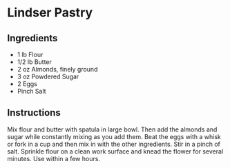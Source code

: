 # Lindser Pastry

## Ingredients

- 1 lb       Flour
- 1/2 lb     Butter
- 2 oz       Almonds, finely ground
- 3 oz       Powdered Sugar
- 2          Eggs
- Pinch      Salt

## Instructions

Mix flour and butter with spatula in large bowl. Then add the almonds and sugar while constantly mixing as you add them. Beat the eggs with a whisk or fork in a cup and then mix in with the other ingredients. Stir in a pinch of salt. Sprinkle flour on a clean work surface and knead the flower for several minutes. Use within a few hours.
